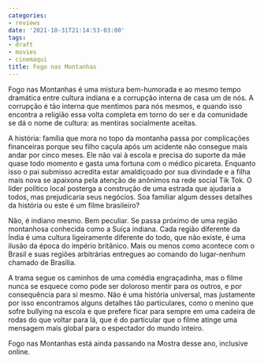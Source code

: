 ```yaml
---
categories:
- reviews
date: '2021-10-31T21:14:53-03:00'
tags:
- draft
- movies
- cinemaqui
title: Fogo nas Montanhas
---
```


Fogo nas Montanhas é uma mistura bem-humorada e ao mesmo tempo dramática entre cultura indiana e a corrupção interna de casa um de nós. A corrupção é tão interna que mentimos para nós mesmos, e quando isso encontra a religião essa volta completa em torno do ser e da comunidade se dá o nome de cultura: as mentiras socialmente aceitas.

A história: família que mora no topo da montanha passa por complicações financeiras porque seu filho caçula após um acidente não consegue mais andar por cinco meses. Ele não vai à escola e precisa do suporte da mãe quase todo momento e gasta uma fortuna com o médico picareta. Enquanto isso o pai submisso acredita estar amaldiçoado por sua divindade e a filha mais nova se apaixona pela atenção de anônimos na rede social Tik Tok. O líder político local posterga a construção de uma estrada que ajudaria a todos, mas prejudicaria seus negócios. Soa familiar algum desses detalhes da história ou este é um filme brasileiro?

Não, é indiano mesmo. Bem peculiar. Se passa próximo de uma região montanhosa conhecida como a Suíça indiana. Cada região diferente da Índia é uma cultura ligeiramente diferente do todo, que não existe, é uma ilusão da época do império britânico. Mais ou menos como acontece com o Brasil e suas regiões arbitrárias entregues ao comando do lugar-nenhum chamado de Brasília.

A trama segue os caminhos de uma comédia engraçadinha, mas o filme nunca se esquece como pode ser doloroso mentir para os outros, e por consequência para si mesmo. Não é uma história universal, mas justamente por isso encontramos alguns detalhes tão particulares, como o menino que sofre bullying na escola e que prefere ficar para sempre em uma cadeira de rodas do que voltar para lá, que é do particular que o filme atinge uma mensagem mais global para o espectador do mundo inteiro.

Fogo nas Montanhas está ainda passando na Mostra desse ano, inclusive online.
